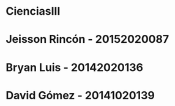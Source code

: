# CienciasIII
# Jeisson Rincón - 20152020087
# Bryan Luis     - 20142020136
# David Gómez    - 20141020139

